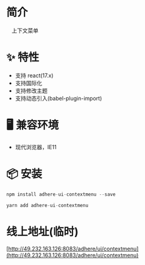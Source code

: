 # 简介
&ensp;&ensp;上下文菜单

# ✨ 特性
- 支持 react(17.x)
- 支持国际化
- 支持修改主题
- 支持动态引入(babel-plugin-import)

# 🖥 兼容环境
- 现代浏览器，IE11

# 📦 安装
```javascript
npm install adhere-ui-contextmenu --save
``` 

```javascript
yarn add adhere-ui-contextmenu
```

# 线上地址(临时)
[http://49.232.163.126:8083/adhere/ui/contextmenu](http://49.232.163.126:8083/adhere/ui/contextmenu)

